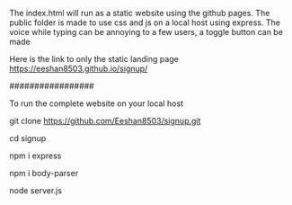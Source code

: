 The index.html will run as a static website using the github pages.
The public folder is made to use css and js on a local host using express.
The voice while typing can be annoying to a few users, a toggle button can be made


Here is the link to only the static landing page 
https://eeshan8503.github.io/signup/

#################

To run the complete website on your local host

git clone https://github.com/Eeshan8503/signup.git

cd signup

npm i express

npm i body-parser

node server.js
